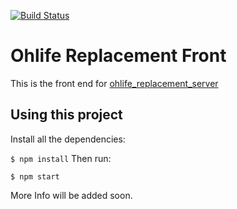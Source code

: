 [![Build Status](https://travis-ci.com/paulx3/ohlife_replacement_front.svg?token=6rs9jppsy6putyG6yr1E&branch=master)](https://travis-ci.com/paulx3/ohlife_replacement_front)
# Ohlife Replacement Front

This is the front end for [ohlife_replacement_server](https://github.com/paulx3/ohlife_relacement_server)

## Using this project

Install all the dependencies:

`$ npm install`
Then run:

`$ npm start`

More Info will be added soon.
